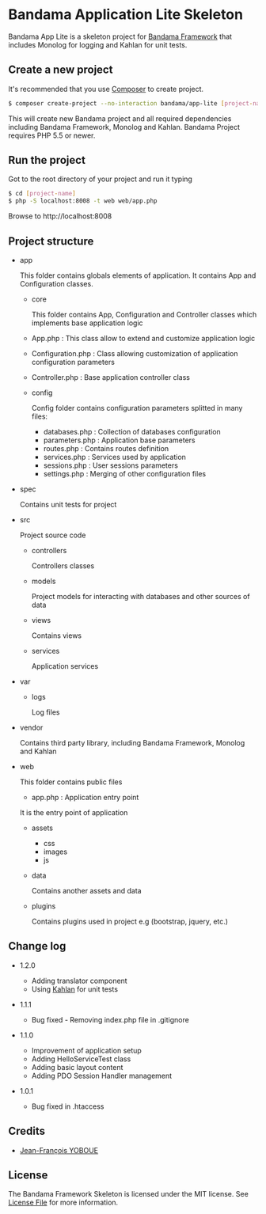 # Bandama Application Lite Skeleton

Bandama App Lite is a skeleton project for [Bandama Framework](https://github.com/jfyoboue/bandama-framework) that includes Monolog for logging and Kahlan for unit tests.

## Create a new project

It's recommended that you use [Composer](https://getcomposer.org/) to create project.

```bash
$ composer create-project --no-interaction bandama/app-lite [project-name]
```

This will create new Bandama project and all required dependencies including Bandama Framework, Monolog and Kahlan. Bandama Project requires PHP 5.5 or newer.

## Run the project

Got to the root directory of your project and run it typing

```bash
$ cd [project-name]
$ php -S localhost:8008 -t web web/app.php
```

Browse to http://localhost:8008


## Project structure

* app

    This folder contains globals elements of application. It contains App and Configuration classes.

    * core

        This folder contains App, Configuration and Controller classes which implements base application logic

    - App.php : This class allow to extend and customize application logic
    - Configuration.php : Class allowing customization of application configuration parameters
    - Controller.php : Base application controller class
    - config

        Config folder contains configuration parameters splitted in many files:

        - databases.php : Collection of databases configuration
        - parameters.php : Application base parameters
        - routes.php : Contains routes definition
        - services.php : Services used by application
        - sessions.php : User sessions parameters
        - settings.php : Merging of other configuration files

* spec

    Contains unit tests for project

* src

    Project source code

    - controllers

        Controllers classes

    - models

        Project models for interacting with databases and other sources of data

    - views

        Contains views

    - services

        Application services

* var
    * logs

        Log files

* vendor

    Contains third party library, including Bandama Framework, Monolog and Kahlan

* web

    This folder contains public files

    - app.php : Application entry point

    It is the entry point of application

    * assets
        * css
        * images
        * js

    * data

        Contains another assets and data

    * plugins

        Contains plugins used in project e.g (bootstrap, jquery, etc.)

## Change log

* 1.2.0
    - Adding translator component
    - Using [Kahlan](https://github.com/kahlan/kahlan) for unit tests
* 1.1.1
    - Bug fixed - Removing index.php file in .gitignore
* 1.1.0
    - Improvement of application setup
    - Adding HelloServiceTest class 
    - Adding basic layout content
    - Adding PDO Session Handler management
    
* 1.0.1
    - Bug fixed in .htaccess 

## Credits

- [Jean-François YOBOUE](https://github.com/jfyoboue)

## License

The Bandama Framework Skeleton is licensed under the MIT license. See [License File](LICENSE.md) for more information.
